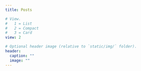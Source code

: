 ```yaml
---
title: Posts

# View.
#   1 = List
#   2 = Compact
#   3 = Card
view: 2

# Optional header image (relative to `static/img/` folder).
header:
  caption: ""
  image: ""
---
```


<div class='sk-ww-linkedin-page-post' data-embed-id='25477913'></div>
<script src='https://widgets.sociablekit.com/linkedin-page-posts/widget.js' async defer></script>
